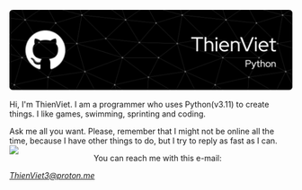 ![ThienViet's Banner](https://github.com/ThienVie/ThienVie/blob/main/github-header-image-2.png)

Hi, I'm ThienViet. I am a programmer who uses Python(v3.11) to create things. I like games, swimming, sprinting and coding.

<p>Ask me all you want. Please, remember that I might not be online all the time, because I have other things to do, but I try to reply as fast as I can.<img src="https://i.pinimg.com/originals/cc/61/91/cc61916684323653ae5f0bd9a5681f62.gif" style="float:left;width:150px;"></p>

You can reach me with this e-mail: <address>ThienViet3@proton.me</address>

<!---
ThienVie/ThienVie is a ✨ special ✨ repository because its `README.md` (this file) appears on your GitHub profile.
You can click the Preview link to take a look at your changes.
--->
